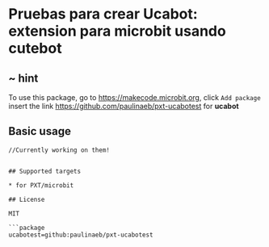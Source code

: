 # Pruebas para crear Ucabot: extension para microbit usando cutebot

## ~ hint

To use this package, go to https://makecode.microbit.org, click ``Add package`` insert the link https://github.com/paulinaeb/pxt-ucabotest for **ucabot**

## Basic usage

```blocks
//Currently working on them!


## Supported targets

* for PXT/microbit

## License

MIT

```package
ucabotest=github:paulinaeb/pxt-ucabotest
```
```